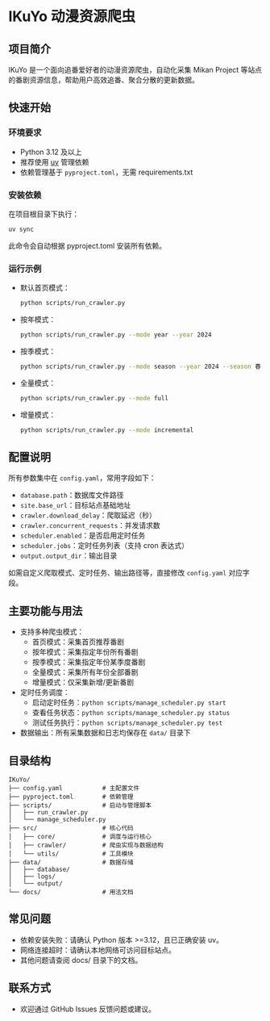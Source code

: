# IKuYo 动漫资源爬虫

## 项目简介
IKuYo 是一个面向追番爱好者的动漫资源爬虫，自动化采集 Mikan Project 等站点的番剧资源信息，帮助用户高效追番、聚合分散的更新数据。

## 快速开始

### 环境要求
- Python 3.12 及以上
- 推荐使用 [uv](https://github.com/astral-sh/uv) 管理依赖
- 依赖管理基于 `pyproject.toml`，无需 requirements.txt

### 安装依赖
在项目根目录下执行：
```bash
uv sync
```
此命令会自动根据 pyproject.toml 安装所有依赖。

### 运行示例
- 默认首页模式：
  ```bash
  python scripts/run_crawler.py
  ```
- 按年模式：
  ```bash
  python scripts/run_crawler.py --mode year --year 2024
  ```
- 按季模式：
  ```bash
  python scripts/run_crawler.py --mode season --year 2024 --season 春
  ```
- 全量模式：
  ```bash
  python scripts/run_crawler.py --mode full
  ```
- 增量模式：
  ```bash
  python scripts/run_crawler.py --mode incremental
  ```

## 配置说明
所有参数集中在 `config.yaml`，常用字段如下：
- `database.path`：数据库文件路径
- `site.base_url`：目标站点基础地址
- `crawler.download_delay`：爬取延迟（秒）
- `crawler.concurrent_requests`：并发请求数
- `scheduler.enabled`：是否启用定时任务
- `scheduler.jobs`：定时任务列表（支持 cron 表达式）
- `output.output_dir`：输出目录

如需自定义爬取模式、定时任务、输出路径等，直接修改 `config.yaml` 对应字段。

## 主要功能与用法
- 支持多种爬虫模式：
  - 首页模式：采集首页推荐番剧
  - 按年模式：采集指定年份所有番剧
  - 按季模式：采集指定年份某季度番剧
  - 全量模式：采集所有年份全部番剧
  - 增量模式：仅采集新增/更新番剧
- 定时任务调度：
  - 启动定时任务：`python scripts/manage_scheduler.py start`
  - 查看任务状态：`python scripts/manage_scheduler.py status`
  - 测试任务执行：`python scripts/manage_scheduler.py test`
- 数据输出：所有采集数据和日志均保存在 `data/` 目录下

## 目录结构
```text
IKuYo/
├── config.yaml           # 主配置文件
├── pyproject.toml        # 依赖管理
├── scripts/              # 启动与管理脚本
│   ├── run_crawler.py
│   └── manage_scheduler.py
├── src/                  # 核心代码
│   ├── core/             # 调度与运行核心
│   ├── crawler/          # 爬虫实现与数据结构
│   └── utils/            # 工具模块
├── data/                 # 数据存储
│   ├── database/
│   ├── logs/
│   └── output/
└── docs/                 # 用法文档
```

## 常见问题
- 依赖安装失败：请确认 Python 版本 >=3.12，且已正确安装 uv。
- 网络连接超时：请确认本地网络可访问目标站点。
- 其他问题请查阅 docs/ 目录下的文档。

## 联系方式
- 欢迎通过 GitHub Issues 反馈问题或建议。